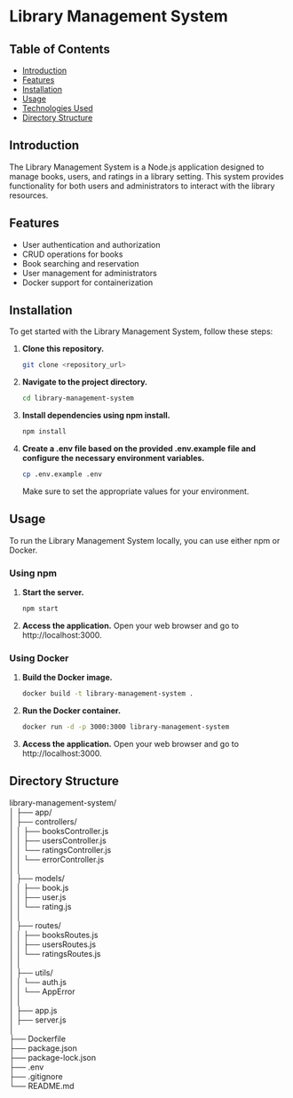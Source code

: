 # Library Management System

## Table of Contents

- [Introduction](#introduction)
- [Features](#features)
- [Installation](#installation)
- [Usage](#usage)
- [Technologies Used](#technologies-used)
- [Directory Structure](#directory-structure)

## Introduction

The Library Management System is a Node.js application designed to manage books, users, and ratings in a library setting. This system provides functionality for both users and administrators to interact with the library resources.

## Features

- User authentication and authorization
- CRUD operations for books
- Book searching and reservation
- User management for administrators
- Docker support for containerization

## Installation

To get started with the Library Management System, follow these steps:

1. **Clone this repository.**
    ```bash
    git clone <repository_url>
    ```

2. **Navigate to the project directory.**
    ```bash
    cd library-management-system
    ```

3. **Install dependencies using npm install.**
    ```bash
    npm install
    ```

4. **Create a .env file based on the provided .env.example file and configure the necessary environment variables.**
    ```bash
    cp .env.example .env
    ```

    Make sure to set the appropriate values for your environment.

## Usage

To run the Library Management System locally, you can use either npm or Docker.

### Using npm

1. **Start the server.**
    ```bash
    npm start
    ```

2. **Access the application.**
    Open your web browser and go to http://localhost:3000.

### Using Docker

1. **Build the Docker image.**
    ```bash
    docker build -t library-management-system .
    ```

2. **Run the Docker container.**
    ```bash
    docker run -d -p 3000:3000 library-management-system
    ```

3. **Access the application.**
    Open your web browser and go to http://localhost:3000.

## Directory Structure
library-management-system/<br>
│
├── app/<br>
│   ├── controllers/<br>
│   │   ├── booksController.js<br>
│   │   ├── usersController.js<br>
│   │   └── ratingsController.js<br>
│   │   └── errorController.js<br>
│   │<br>
│   ├── models/<br>
│   │   ├── book.js<br>
│   │   ├── user.js<br>
│   │   └── rating.js<br>
│   │<br>
│   ├── routes/<br>
│   │   ├── booksRoutes.js<br>
│   │   ├── usersRoutes.js<br>
│   │   └── ratingsRoutes.js<br>
│   │<br>
│   ├── utils/<br>
│   │   └── auth.js<br>
│   │   └── AppError<br>
│   │<br>
│   ├── app.js<br>
│   ├── server.js<br>
│<br>
├── Dockerfile<br>
├── package.json<br>
├── package-lock.json<br>
├── .env<br>
├── .gitignore<br>
└── README.md<br>

